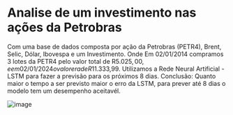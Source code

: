 # Analise de um investimento nas ações da Petrobras
Com uma base de dados composta por ação da Petrobras (PETR4), Brent, Selic, Dólar, Ibovespa e um Investimento. Onde 
Em 02/01/2014 compramos 3 lotes da PETR4 pelo valor total de R$5.025,00, e em 02/01/2024 o valor era de R$11.333,99. Utilizamos a Rede Neural Artificial - LSTM para fazer a previsão para os próximos 8 dias. Conclusão: Quanto maior o tempo a ser previsto maior o erro da LSTM, para prever até 8 dias o modelo tem um desempenho aceitavél. 

![image](https://github.com/user-attachments/assets/a20753ae-122a-48d9-8734-f6a592ffdeb2)

